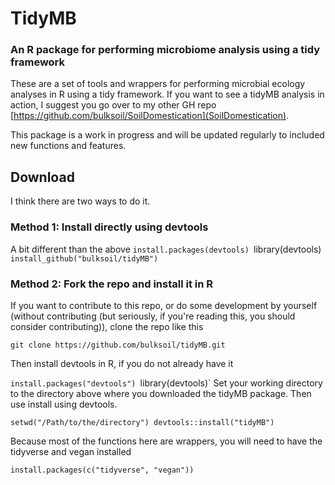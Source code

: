 # TidyMB
### An R package for performing microbiome analysis using a tidy framework

These are a set of tools and wrappers for performing microbial ecology analyses in R using a tidy framework. If you want to see a tidyMB analysis in action, I suggest you go over to my other GH repo [https://github.com/bulksoil/SoilDomestication](SoilDomestication).

This package is a work in progress and will be updated regularly to included new functions and features.

## Download
I think there are two ways to do it.

### Method 1: Install directly using devtools
A bit different than the above
`install.packages(devtools)
`library(devtools)
`install_github("bulksoil/tidyMB")`

### Method 2: Fork the repo and install it in R
If you want to contribute to this repo, or do some development by yourself (without contributing (but seriously, if you're reading this, you should consider contributing)), clone the repo like this

`git clone https://github.com/bulksoil/tidyMB.git`

Then install devtools in R, if you do not already have it

`install.packages("devtools")
`library(devtools)`
Set your working directory to the directory above where you downloaded the tidyMB package. Then use install using devtools.

`setwd("/Path/to/the/directory")
devtools::install("tidyMB")`

Because most of the functions here are wrappers, you will need to have the tidyverse and vegan installed

`install.packages(c("tidyverse", "vegan"))`


